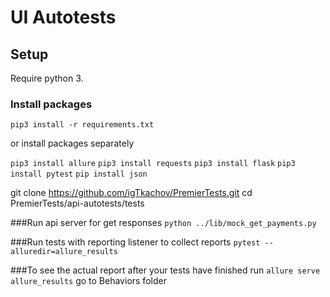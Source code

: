 # UI Autotests
## Setup

Require python 3.
### Install packages
`pip3 install -r requirements.txt`

or install packages separately

`pip3 install allure`
`pip3 install requests`
`pip3 install flask`
`pip3 install pytest`
`pip install json`

git clone https://github.com/igTkachov/PremierTests.git
cd PremierTests/api-autotests/tests

###Run api server for get responses
`python ../lib/mock_get_payments.py` 

###Run tests with reporting listener to collect reports
`pytest --alluredir=allure_results`

###To see the actual report after your tests have finished run
`allure serve allure_results`
go to Behaviors folder